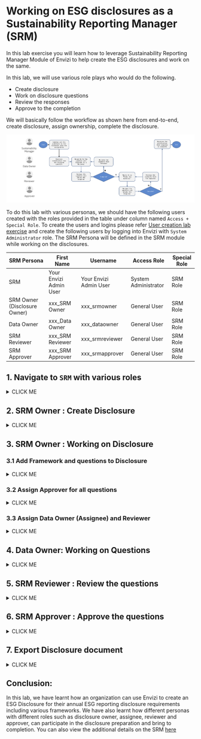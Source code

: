 # Working on ESG disclosures as a Sustainability Reporting Manager (SRM)

In this lab exercise you will learn how to leverage Sustainability Reporting Manager Module of Envizi to help create the ESG disclosures and work on the same. 

In this lab, we will use various role plays who would do the following.
- Create disclosure
- Work on disclosure questions
- Review the responses
- Approve to the completion

We will basically follow the workflow as shown here from end-to-end, create disclosure, assign ownership, complete the disclosure.

<img src="images/SRM-workflow.png">

To do this lab with various personas, we should have the following users created with the roles provided in the table under column named `Access + Special Role`. To create the users and logins please refer [User creation lab exercise](/161-Creating-Contacts-and-Users-using-ui/readme.md) and create the following users by logging into Envizi with `System Administrator` role.  The SRM Persona will be defined in the SRM module while working on the disclosures.

<table>
    <thead>
        <th>SRM Persona</th>
        <th>First Name</th>       
        <th>Username</th>
        <th>Access Role</th>
        <th>Special Role</th>
    </thead>
    <tr>
        <td>SRM</td>        
        <td>Your Envizi Admin User</td>
        <td>Your Envizi Admin User</td>
        <td>System Administrator</td>
        <td>SRM Role</td>
    </tr> 
    <tr>
        <td>SRM Owner (Disclosure Owner)</td>
        <td>xxx_SRM Owner</td>    
        <td>xxx_srmowner</td>
        <td>General User</td>
        <td>SRM  Role</td>     
    </tr> 
    <tr>
        <td>Data Owner</td>        
        <td>xxx_Data Owner</td>
        <td>xxx_dataowner</td>
        <td>General User</td>
        <td>SRM  Role</td>     
    </tr> 
    <tr>
        <td>SRM Reviewer</td>
        <td>xxx_SRM Reviewer</td>    
        <td>xxx_srmreviewer</td>
        <td>General User</td>
        <td>SRM  Role</td>     
    </tr> 
    <tr>
        <td>SRM Approver</td>
        <td>xxx_SRM Approver</td>    
        <td>xxx_srmapprover</td>
        <td>General User</td>
        <td>SRM  Role</td>     
    </tr> 
    </table>


## 1. Navigate to `SRM` with various roles

<details><summary>CLICK ME</summary>


### 1.1 Login with `System Administrator` Access Role + `SRM` 

1. Login into as `System Administrator role` with `SRM Role` access
   
2. Click on Envizi `Sustainability Reporting Manager` in the home page

<img src="images/Envizi-Home-SRM.png">

The  Sustainability Reporting Manager page is opened in new browser session.

3. View the disclosures if any  and also two options `Framework Library` and `Add Disclosure`

<img src="images/Envizi-SRM-page.png">

Observer that, user with `System Administrator` role can create the disclosures. 

### 1.2 Login with `General User` Access Role + `SRM` (xxx_SRM Owner)

1. Login into Envizi UI in separate browser
2. Click on Envizi  `Sustainability Reporting Manager` in the home page
3. On the Sustainability Reporting Manager page , you can see  `Framework Library`. 

However you do NOT find the `Add Disclosure`  button, because currently you are not owner of any disclosure or assigned to any disclosure to work on.

<img src="images/Envizi-SRM-page-generaluser.png">

</details>

## 2. SRM Owner : Create Disclosure

<details><summary>CLICK ME</summary>

1. Login with  `System Administrator` role with SRM Role access
2. Go to  `Sustainability Reporting Manager`  

3. Click on  `Add Disclosure`

<img src="images/Envizi-SRM-Add Disclosure-1.png">

4. Add details as below for the disclosure and assign to a owner `(xxx_SRM Owner)`
- `Name` : Provide name of the disclosure. ex: `IN Bank BRSR Disclosure 2024`. (Don't forget to prefix with your Prefix-Id)
- `Disclosure Owner` - Select SRM Owner user `xxx_SRM Owner` from the list. Type first 3 letters of user first name, list would appear.
- `Default Assignee` - Same as SRM Owner as above
- `Default Reviewer` - Same as SRM Owner as above
-  Set Due Dates for `Ready for Review`, `Complete by` and `Disclosure Due by`

5. Click on  `CREATE DISCLOSURE`

<img src="images/Envizi-SRM-Add Disclosure-2.png">

The disclosure got created.

<img src="images/Envizi-SRM-Add Disclosure-3.png">

Please note that we are setting all the users to the same as Disclosure owner here, because in the next step the disclosure owner can take more control on whom to assign which roles. 

Similarly, Disclosure Owner can assign an `approver`, hence not selected here.


</details>

## 3. SRM Owner : Working on Disclosure

### 3.1 Add Framework and questions to Disclosure

<details><summary>CLICK ME</summary>

1. Login to Envizi as `xxx_SRM Owner` 
2. Navigate to  `Sustainability Reporting Manager`

<img src="images/Envizi-SRM-page-srmowner-view.png">

3. On SRM home page, Click on `View` under the disclosure created above `IN Bank BRSR Disclosure 2024`


4. You can view the Disclosure details. As there no frameworks / questions added you would probably see a blank page.

<img src="images/Envizi-Disclosure-page-srmowner-addquestion.png">

5. Click on `Actions` > `Add Questions`

The page will display the set of frameworks available in Envizi.

6. Choose a framework by clicking a `Select this framework`. For example `BRSR`

<img src="images/Disclosure-srmowner-addquestion-2.png">

The BRSR Framework page is displayed.

7. in this page, Select the questions as you wish. (for this exercise we select all the questions)

<img src="images/Disclosure-srmowner-addquestion-3.png">

8. Click on `Save`

9. Now, the disclosure owner can see all the questions on this page, along with the default assignee and reviewer  to the questions. 

However there is no approver role assigned. Hence Disclosure owner wants to include an approver and then assign the questions to various users

</details>

### 3.2 Assign Approver for all questions

<details><summary>CLICK ME</summary>


1. On Disclosure page, click on `Actions` > `Set Properties`

<img src="images/Disclosure-page-srmowner-setproperties.png">


2. On the `Update Disclosure` window, set the following properties
- Select `Include Approver` checkbox
- Set `Default Approver` to an approver user `xxx_SRM Approver`
- Set `Ready for Approved by` date 
- Select `Include Notifications` checkbox at the end of the page.

<img src="images/Disclosure-page-srmowner-setproperties-3.png">

3. Leave other fields as-is and click `Save`

4. Now you can see the `Approver` role assigned against each question. 

<img src="images/Disclosure-page-srmowner-setproperties-4.png">

</details>

### 3.3 Assign Data Owner (Assignee) and Reviewer

<details><summary>CLICK ME</summary>

Now that the disclosure is created and also added the questions, the disclosure owner would like to do the following.
- Distribute the questions to different users who can work on the question and provide the appropriate response.  - Assign a reviewer to each question so that he/she can review once the response is ready

#### 3.3.1 Set Assignee

1. On Disclosure page, Select the set of questions which you want to assign

<img src="images/assign-questions-2.png">

2. Click on `Assignee` but at the bottom of the page 
   
3. Remove current assignee and select the user `xxx_Data Owner` 
   
4. Click `Yes`

#### 3.3.2 Set Reviewer

Similarly, Change Reviewer user. 

5. Click `Reviewer` button 
6. Remove current reviwer  and select the user `xxx_SRM Reviewer` 
7. Now you can view on the page, the Assignee and Reviewers got updated.
<img src="images/question-users-updated.png">

#### 3.3.3 Notification

For each question and update, there is an Email notifications sent by the system. 

User can check their inbox for the messages from `messenger@envizi.com <messenger@envizi.com>' 
   An example will look like this 
<img src="images/email-question-owner-change.png">

</details>

## 4. Data Owner: Working on Questions

<details><summary>CLICK ME</summary>

1. Log into Envizi with user `xxx_Data Owner`
2. Navigate to `Sustainability Reporting Manager` page

3. The page displays the details about the disclosure like 
- Number of questions assigned and in different status (Todo, In progress, Ready for Review, Ready for Approval, Complete ) 
- Due date with respect to review / approval / completion and disclosure
- reviewers assigned
<img src="images/data-assignee-srmpage.png">


4. Click on `View`

5. Select a question to work on 
<img src="images/dataowner-question-work-1.png">

6. Update the status of the question from `Todo`  to `In Progress`

<img src="images/dataowner-question-status-update-1.png">

8. View the question and go through the details, guidance

<img src="images/dataowner-question-work-1-details-1.png">

7. Scroll down and look at the Envizi Guidance to help answer the questions 

<img src="images/dataowner-question-work-1-details-2.png">

For each of the question, Envizi provides additional guidance along with the supported which can supply the inputs to respond to the question.
For example, for this selected question related to Scope 1, 2 emissions, Envizi Guidance  provides link to `Sustainability Executive Report`

Click on the `Sustainaility Executive Report` to get the details related to various scopes, to fill back as response to the question. 
<img src="images/dataowner-question-work-1-report.png">

8. You can fill the response based on the guidance and inputs from the report.

<img src="images/dataowner-question-answer.png">


You can leverage  `Search Responses` option on the  on top right corner , to get  matching response for this questions from previous / other disclosures if any available, where the similar question is answered / have responses filled. 

9. Add attachments. For example, you can download the `Sustainability Executive Report`  and attach as a supporting document for the quantitative information provided. Similarly can add links and any other external documents as supplements for the response.

10. Once done with response, Send to review by changing the  status from `In Progress` to `Ready for Review`

<img src="images/dataowner-question-status-update-2.png">

11.  Similarly, work on other questions. Update Status to `In progress`  and then change to `Reday to Review` once complete. 
12.  Go back to disclosure page, view the overall progress with respect to number of questions assigned to the user

<img src="images/dataowner-question-status-disclosure.png">

13. Click on various `statuses` on right side, and you can view the `% completion` against each `status` for the questions assigned to you.

Now that the some questions are assigned to review, lets look at Reviewer's view of `Sustainability Reporting Manager` page

</details>

## 5. SRM Reviewer : Review the questions

<details><summary>CLICK ME</summary>

1. Log into Envizi with user `xxx_SRM Reviwer`
2. Navigate to `Sustainability Reporting Manager` page

<img src="images/reviewer-disclosure-page.png">
   
3. Click on `View` and look at the status of the questions.
4. Click on the question with status `Ready for Review`

<img src="images/reviewer-disclosure-question.png">

5. Review the response and add comments as necessary.

<img src="images/reviewer-disclosure-question-update.png">

6. Change the status from `Ready for Review` to `Ready for Approval`

Note: If the response is not satisfactory, Reviewer can send back the question to assignee by changing the status from `Ready for Review` to `Todo` / `In Progress`
   
</details>

## 6. SRM Approver : Approve the questions

<details><summary>CLICK ME</summary>

1. Log into Envizi with user `xxx_SRM Approver`

2. Navigate to `Sustainability Reporting Manager` page

<img src="images/approver-disclosure-page.png">

3. View the total number of questions assigned to the approver on chart on right side and `% of status` against each status

4. Click on the question with status `Ready for Approval`

5. Click on `View`

6. Review the responses provided and comment 

7. Change status from `Ready for Approval` to `Complete`
   
Note:
In case, the responses are not satisfactory or additional information is needed , then the approver send back the question to either reviewer or directly to assignee by changing status from `Ready to Approval` to `Ready for Review` / `Inprogress` to `Todo`. 

<img src="images/approver-disclosure-question-status.png">

8. Go back to `Disclosures` page and view the `% of completion` on the chart.

<img src="images/approver-disclosure-page-2.png">


</details>

## 7. Export Disclosure document 

<details><summary>CLICK ME</summary>

The user can download the disclosure either as  `pdf` or `Microsoft Word` with whatever necessary details relevant based on the requirements.

1. Navigate to `Sustainability Reporting Manager` page
2. Click `Export` button in the `disclosure` tab

<img src="images/export-disclosure.png">

3. Check / Uncheck the content which needs to be included in the document and also the `Download attachments`

<img src="images/export-disclosure-2.png">

4. Click on `Export`
5. The file is downloaded in .zip format to your local system
6. Open the file and view the content

<img src="images/View-disclosure-pdf.png">


</details>

## Conclusion:  
In this lab, we have learnt how an organization can use Envizi to create an ESG Disclosure for their annual ESG reporting disclosure requirements including various frameworks. We have also learnt how different personas with different roles such as disclosure owner, assignee, reviewer and approver, can participate in the disclosure preparation and bring to completion. 
You can also view the additional details on the SRM [here](readme-additional.md)
